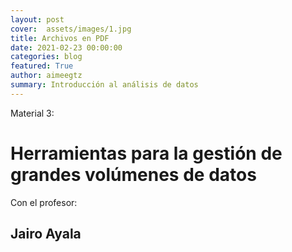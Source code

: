 ```yaml
---
layout: post
cover:  assets/images/1.jpg
title: Archivos en PDF
date: 2021-02-23 00:00:00
categories: blog
featured: True
author: aimeegtz
summary: Introducción al análisis de datos
---
```


Material 3:
# Herramientas para la gestión de grandes volúmenes de datos

Con el profesor:

## Jairo Ayala